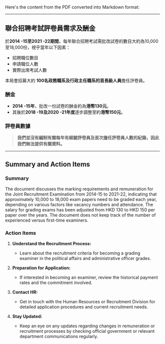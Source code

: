 Here's the content from the PDF converted into Markdown format:

---

## 聯合招聘考試評卷員需求及酬金

於**2014 -15至2021 -22期間**，每年聯合招聘考試需批改試卷的數目大約為10,000至18,000份，視乎當年以下因素：

- 招聘職位數目
- 申請職位人數
- 實際出席考試人數

本局會招募大約 **100名政務職系及行政主任職系的首長級人員**擔任評卷員。

### 酬金

- **2014 -15年**，批改一份試卷的酬金約為**港幣130元**。
- 其後於**2018 -19及2020 -21年度**逐步調整至約**港幣150元**。

### 評卷員數據

> **我們並沒有編制有關每年有經驗評卷員及首次擔任評卷員人數的紀錄，因此我們無法提供有關資料。**

---

## Summary and Action Items

### Summary
The document discusses the marking requirements and remuneration for the Joint Recruitment Examination from 2014-15 to 2021-22, indicating that approximately 10,000 to 18,000 exam papers need to be graded each year, depending on various factors like vacancy numbers and attendance. The salary for grading exams has been adjusted from HKD 130 to HKD 150 per paper over the years. The document does not keep track of the number of experienced versus first-time examiners.

### Action Items

1. **Understand the Recruitment Process:**
   - Learn about the recruitment criteria for becoming a grading examiner in the political affairs and administrative officer grades.

2. **Preparation for Application:**
   - If interested in becoming an examiner, review the historical payment rates and the commitment involved.

3. **Contact HR:**
   - Get in touch with the Human Resources or Recruitment Division for detailed application procedures and current recruitment needs.

4. **Stay Updated:**
   - Keep an eye on any updates regarding changes in remuneration or recruitment processes by checking official government or relevant department communications regularly.